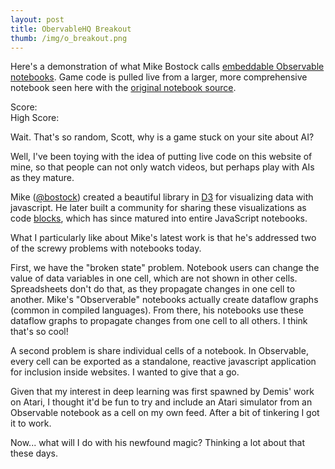 ```yaml
---
layout: post
title: ObervableHQ Breakout
thumb: /img/o_breakout.png
---
```

Here's a demonstration of what Mike Bostock calls
<a href="https://beta.observablehq.com/@jashkenas/downloading-and-embedding-notebooks">embeddable
Observable notebooks</a>. Game code is pulled live from a larger, more comprehensive notebook
seen here with the <a href="https://observablehq.com/@scottp/breakout">original
notebook source</a>.

<meta charset="utf-8">
<meta name="viewport" content="width=device-width, initial-scale=1, maximum-scale=1">
<link href="https://fonts.googleapis.com/css?family=Press+Start+2P" rel="stylesheet">
<link rel="stylesheet" type="text/css" href="/css/helloworld.css">
<link rel="stylesheet" type="text/css" href="https://cdn.jsdelivr.net/npm/@observablehq/inspector@3/dist/inspector.css">

<div class="outer">
<div class="wrapper">
 <div class="score">
 <div class="left">Score: <span id="score"></span></div>
 <div class="right">High Score: <span id="highscore"></span></div>
</div>
<div id="game"></div>
<div id="newgame"></div>
</div>
</div>
 <script type="module">
      import {Runtime} from "https://unpkg.com/@observablehq/runtime@4/dist/runtime.js";
      import notebook from "https://api.observablehq.com/@scottp/breakout.js?v=3";
      const renders = {
        "viewof c": "#game",
        "score": "#score",
        "highscore": "#highscore",
        "viewof newgame": "#newgame"
      };
      function render(_node, value) {
        if (!(value instanceof Element)) {
          const el = document.createElement("span");
          el.innerHTML = value;
          value = el;
        }
        if (_node.firstChild !== value) {
          if (_node.firstChild) {
            while (_node.lastChild !== _node.firstChild) _node.removeChild(_node.lastChild);
            _node.replaceChild(value, _node.firstChild);
          } else {
            _node.appendChild(value);
          }
        }
      }
      const runtime = new Runtime();
      const main = runtime.module(notebook, name => {
        const selector = renders[name];
        if (selector) {
          return {fulfilled: (value) => render(document.querySelector(selector), value)}
        } else {
          return true;
        }
      });
      
      // work on mobile, too
      main.redefine("w", 400);
      main.redefine("paddleLength", 60);
</script>

Wait. That's so random, Scott, why is a game stuck on your site about AI?

Well, I've been toying with the idea of putting live code on this website of mine, so that
people can not only watch videos, but perhaps play with AIs as they mature.

Mike ([@bostock](https://twitter.com/mbostock))
created a beautiful library in [D3](https://d3js.org/) for visualizing data with javascript.  He
later built a community for sharing these visualizations as code [blocks](https://bl.ocks.org/),
which has since matured into entire
JavaScript notebooks.

What I particularly like about Mike's latest work is that he's addressed two of the screwy
problems with notebooks today.

First, we have the "broken state" problem.  Notebook users
can change the value of data variables in one cell, which are not shown in other cells.  Spreadsheets
don't do that, as they propagate changes in one cell to another.  Mike's "Observerable" notebooks
actually create dataflow graphs (common in compiled languages).  From there, his notebooks use
these dataflow graphs to propagate changes from one cell to all others.  I think that's so cool!

A second problem is share individual cells of a notebook.  In Observable, every cell can be exported
as a standalone, reactive javascript application for inclusion inside websites.  I wanted to give
that a go.

Given that my interest in deep learning was first spawned by Demis' work on Atari, I thought it'd be
fun to try and include an Atari simulator from an Observable notebook as a cell on my own feed.  After
a bit of tinkering I got it to work.

Now... what will I do with his newfound magic?  Thinking a lot about that these days.
